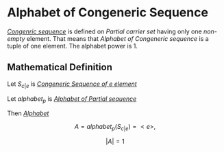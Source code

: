 # Alphabet of Congeneric Sequence

[_Congenric sequence_](../sequence/congeneric.md#mathematical-definition) is defined on _Partial carrier set_ having only one _non-empty_ element.
That means that _Alphabet of Congeneric sequence_ is a tuple of one element. The alphabet power is 1.

## Mathematical Definition


Let $S_{c|e}$ is [_Congeneric Sequence of e element_](../sequence/congeneric.md#mathematical-definition)

Let $alphabet_p$ is [_Alphabet of Partial sequence_](../alphabet/index.md#mathematical-definition)

Then [_Alphabet_](../../order/alphabet.md#mathematical-definition)

$$A=alphabet_p(S_{c|e}) = <e>,$$

$$|A| = 1$$
